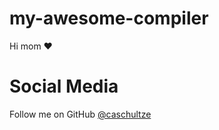 # my-awesome-compiler

Hi mom ❤️


Social Media
===

Follow me on GitHub [@caschultze](https://github.com/caschultze)
